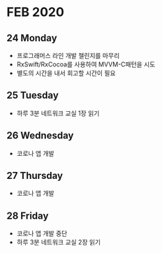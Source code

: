 # FEB 2020

## 24 Monday
  - 프로그래머스 라인 개발 챌린지를 마무리
  - RxSwift/RxCocoa를 사용하여 MVVM-C패턴을 시도
  - 별도의 시간을 내서 회고할 시간이 필요

## 25 Tuesday
  - 하루 3분 네트워크 교실 1장 읽기

## 26 Wednesday
  - 코로나 앱 개발
  
## 27 Thursday
  - 코로나 앱 개발
  
## 28 Friday
  - 코로나 앱 개발 중단
  - 하루 3분 네트워크 교실 2장 읽기
